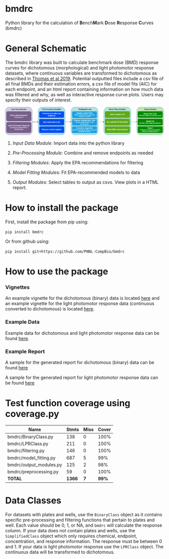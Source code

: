# bmdrc

Python library for the calculation of **B**ench**M**ark **D**ose **R**esponse **C**urves (bmdrc)

# General Schematic 

The bmdrc library was built to calculate benchmark dose (BMD) response curves for dichotomous (morphological) and light photomotor response datasets, where continuous variables are transformed to dichotomous as described in [Thomas et al 2019](https://www.sciencedirect.com/science/article/pii/S2468111318300732). Potential outputted files include a csv file of all final BMDs and their estimation errors, a csv file of model fits (AIC) for each endpoint, and an html report containing information on how much data was filtered and why, as well as interactive response curve plots. Users may specify their outputs of interest. 

![General bmdrc inputs and outputs](./bmdrc.png)

1. *Input Data Module:* Import data into the python library

2. *Pre-Processing Module:* Combine and remove endpoints as needed

3. *Filtering Modules:* Apply the EPA recommendations for filtering 

4. *Model Fitting Modules:* Fit EPA-recommended models to data

5. *Output Modules:* Select tables to output as csvs. View plots in a HTML report.

# How to install the package

First, install the package from pip using:

`pip install bmdrc`

Or from github using:

`pip install git+https://github.com/PNNL-CompBio/bmdrc`

# How to use the package 

### Vignettes
An example vignette for the dichotomous (binary) data is located [here](./vignettes/Binary%20Class%20Example.ipynb) and an example vignette for the light photomotor response data (continuous converted to dichotomous) is located [here](./vignettes/LPR%20Class%20Example.ipynb).
 
### Example Data 
Example data for dichotomous and light photomotor response data can be found [here](./data/).

### Example Report
A sample for the generated report for dichotomous (binary) data can be found [here](https://github.com/PNNL-CompBio/bmdrc/blob/main/example_report/binary_class/Benchmark%20Dose%20Curves.md)

A sample for the generated report for light photomotor response data can be found [here](https://github.com/PNNL-CompBio/bmdrc/blob/main/example_report/lpr_class/Benchmark%20Dose%20Curves.md)

# Test function coverage using coverage.py

| Name                      | Stmts  | Miss | Cover |
|---------------------------|--------|------|-------|
| bmdrc/BinaryClass.py      |  138   |   0  | 100%  |
| bmdrc/LPRClass.py         |  211   |   0  | 100%  |
| bmdrc/filtering.py        |  146   |   0  | 100%  |
| bmdrc/model_fitting.py    |  687   |   5  |  99%  |
| bmdrc/output_modules.py   |  125   |   2  |  98%  |
| bmdrc/preprocessing.py    |   59   |   0  | 100%  |
| **TOTAL**                 | **1366**|**7**|**99%**|

# Data Classes

For datasets with plates and wells, use the `BinaryClass` object as it contains specific pre-processing and filtering functions that pertain to plates and well. Each value should be 0, 1, or NA, and `bmdrc` will calculate the response column. If your data does not contain plates and wells, use the `SimplifiedClass` object which only requires chemical, endpoint, concentration, and response information. The response must be between 0 and 1. If your data is light photomotor response use the `LPRClass` object. The continuous data will be transformed to dichotomous.